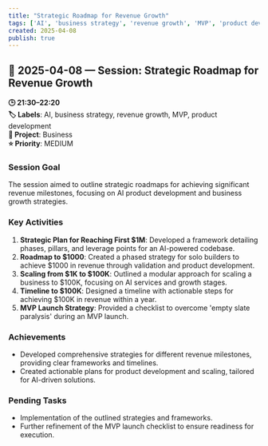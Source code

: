 ```yaml
---
title: "Strategic Roadmap for Revenue Growth"
tags: ['AI', 'business strategy', 'revenue growth', 'MVP', 'product development']
created: 2025-04-08
publish: true
---
```


## 📅 2025-04-08 — Session: Strategic Roadmap for Revenue Growth

**🕒 21:30–22:20**  
**🏷️ Labels**: AI, business strategy, revenue growth, MVP, product development  
**📂 Project**: Business  
**⭐ Priority**: MEDIUM  


### Session Goal
The session aimed to outline strategic roadmaps for achieving significant revenue milestones, focusing on AI product development and business growth strategies.

### Key Activities
1. **Strategic Plan for Reaching First $1M**: Developed a framework detailing phases, pillars, and leverage points for an AI-powered codebase.
2. **Roadmap to $1000**: Created a phased strategy for solo builders to achieve $1000 in revenue through validation and product development.
3. **Scaling from $1K to $100K**: Outlined a modular approach for scaling a business to $100K, focusing on AI services and growth stages.
4. **Timeline to $100K**: Designed a timeline with actionable steps for achieving $100K in revenue within a year.
5. **MVP Launch Strategy**: Provided a checklist to overcome 'empty slate paralysis' during an MVP launch.

### Achievements
- Developed comprehensive strategies for different revenue milestones, providing clear frameworks and timelines.
- Created actionable plans for product development and scaling, tailored for AI-driven solutions.

### Pending Tasks
- Implementation of the outlined strategies and frameworks.
- Further refinement of the MVP launch checklist to ensure readiness for execution.
